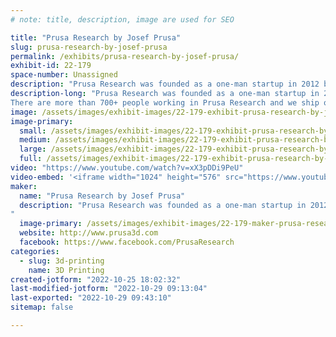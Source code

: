 ```yaml
---
# note: title, description, image are used for SEO

title: "Prusa Research by Josef Prusa"
slug: prusa-research-by-josef-prusa
permalink: /exhibits/prusa-research-by-josef-prusa/
exhibit-id: 22-179
space-number: Unassigned
description: "Prusa Research was founded as a one-man startup in 2012 by Josef Prusa.  "
description-long: "Prusa Research was founded as a one-man startup in 2012 by Josef Prusa, a Czech hobbyist, maker and inventor - and now one of the most famous names in the 3D printing industry.
There are more than 700+ people working in Prusa Research and we ship over 9000 printers worldwide directly from our HQ in Prague every month."
image: /assets/images/exhibit-images/22-179-exhibit-prusa-research-by-josef-prusa-background-large.png
image-primary: 
  small: /assets/images/exhibit-images/22-179-exhibit-prusa-research-by-josef-prusa-background-small.png
  medium: /assets/images/exhibit-images/22-179-exhibit-prusa-research-by-josef-prusa-background-medium.png
  large: /assets/images/exhibit-images/22-179-exhibit-prusa-research-by-josef-prusa-background-large.png
  full: /assets/images/exhibit-images/22-179-exhibit-prusa-research-by-josef-prusa-background-full.png
video: "https://www.youtube.com/watch?v=xX3pDDi9PeU"
video-embed: '<iframe width="1024" height="576" src="https://www.youtube.com/embed/xX3pDDi9PeU?feature=oembed" frameborder="0" allow="accelerometer; autoplay; clipboard-write; encrypted-media; gyroscope; picture-in-picture" allowfullscreen title="The Road to 100,000 Original Prusa 3D printers"></iframe>'
maker: 
  name: "Prusa Research by Josef Prusa"
  description: "Prusa Research was founded as a one-man startup in 2012 by Josef Prusa, a Czech hobbyist, maker and inventor - and now one of the most famous names in the 3D printing industry.
"
  image-primary: /assets/images/exhibit-images/22-179-maker-prusa-research-by-josef-prusa-prusaresearch-logo-final-2-png-medium.png
  website: http://www.prusa3d.com
  facebook: https://www.facebook.com/PrusaResearch
categories: 
  - slug: 3d-printing
    name: 3D Printing
created-jotform: "2022-10-25 18:02:32"
last-modified-jotform: "2022-10-29 09:13:04"
last-exported: "2022-10-29 09:43:10"
sitemap: false

---
```

